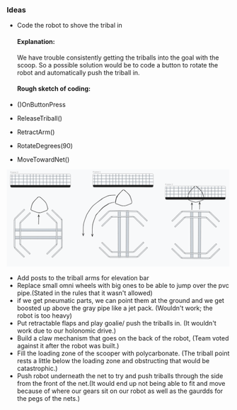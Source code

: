 ﻿### Ideas
* Code the robot to shove the tribal in

	#### Explanation: 
	We have trouble consistently getting the triballs into the goal with the scoop. So a possible solution would be to code a button to rotate the robot and automatically push the triball in.
	#### Rough sketch of coding:
* ()OnButtonPress
* ReleaseTriball()
* RetractArm()
* RotateDegrees(90)
* MoveTowardNet()


![](media/code_idea.png)

* Add posts to the triball arms for elevation bar
* Replace small omni wheels with big ones to be able to jump over the pvc pipe.(Stated in the rules that it wasn't allowed)
* if we get pneumatic parts, we can point them at the ground and we get boosted up above the gray pipe like a jet pack. (Wouldn't work; the robot is too heavy)
* Put retractable flaps and play goalie/ push the triballs in. (It wouldn't work due to our holonomic drive.)
* Build a claw mechanism that goes on the back of the robot, (Team voted against it after the robot was built.)
* Fill the loading zone of the scooper with polycarbonate. (The triball point rests a little below the loading zone and obstructing that would be catastrophic.)
* Push robot underneath the net to try and push triballs through the side from the front of the net.(It would end up not being able to fit and move because of where our gears sit on our robot as well as the gaurdds for the pegs of the nets.)
